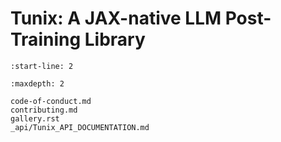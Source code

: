 # Tunix: A JAX-native LLM Post-Training Library

```{include} ../README.md
:start-line: 2
```

```{toctree}
:maxdepth: 2

code-of-conduct.md
contributing.md
gallery.rst
_api/Tunix_API_DOCUMENTATION.md
```
